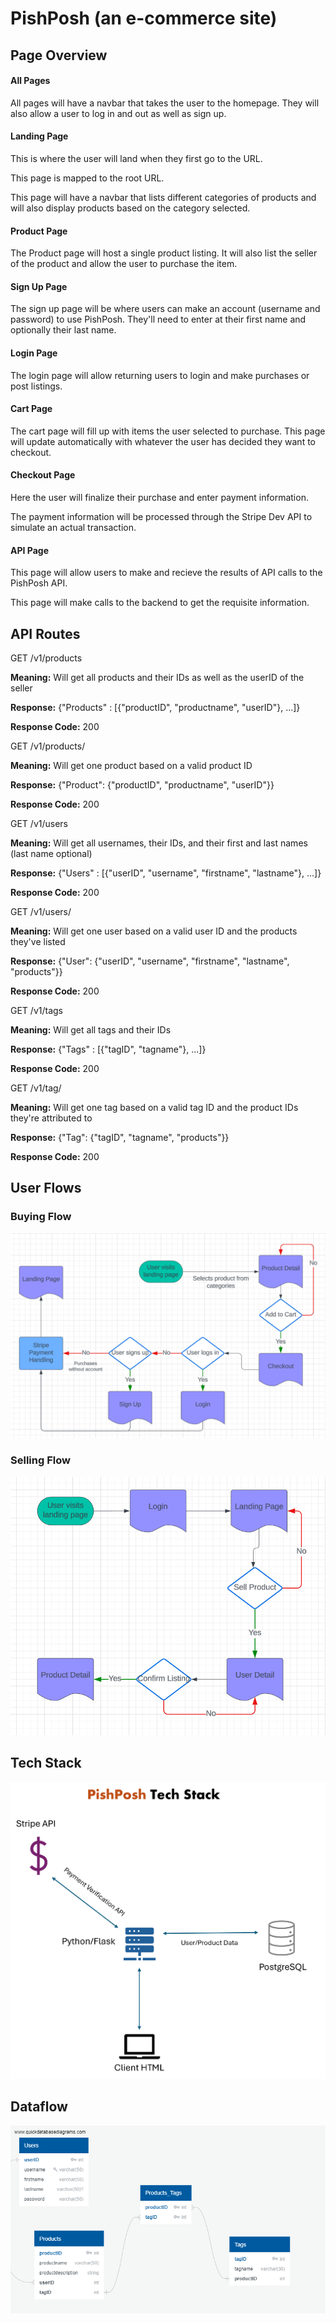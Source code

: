 # PishPosh (an e-commerce site)

## Page Overview



#### All Pages

All pages will have a navbar that takes the user to the homepage. They will also allow a user to log in and out as well as sign up.

#### Landing Page

This is where the user will land when they first go to the URL.

This page is mapped to the root URL.

This page will have a navbar that lists different categories of products and will also display products based on the category selected.

#### Product Page

The Product page will host a single product listing. It will also list the seller of the product and allow the user to purchase the item.

#### Sign Up Page

The sign up page will be where users can make an account (username and password) to use PishPosh. They'll need to enter at their first name and optionally their last name.

#### Login Page

The login page will allow returning users to login and make purchases or post listings.

#### Cart Page

The cart page will fill up with items the user selected to purchase. This page will update automatically with whatever the user has decided they want to checkout.

#### Checkout Page

Here the user will finalize their purchase and enter payment information.

The payment information will be processed through the Stripe Dev API to simulate an actual transaction.

#### API Page

This page will allow users to make and recieve the results of API calls to the PishPosh API.

This page will make calls to the backend to get the requisite information.




## API Routes

GET /v1/products

**Meaning:** Will get all products and their IDs as well as the userID of the seller

**Response:** {"Products" : [{"productID", "productname", "userID"}, ...]}

**Response Code:** 200

GET /v1/products/<productID>

**Meaning:** Will get one product based on a valid product ID

**Response:** {"Product": {"productID", "productname", "userID"}}

**Response Code:** 200



GET /v1/users

**Meaning:** Will get all usernames, their IDs, and their first and last names (last name optional)

**Response:** {"Users" : [{"userID", "username", "firstname", "lastname"}, ...]}

**Response Code:** 200

GET /v1/users/<userId>

**Meaning:** Will get one user based on a valid user ID and the products they've listed

**Response:** {"User": {"userID", "username", "firstname", "lastname", "products"}}

**Response Code:** 200



GET /v1/tags

**Meaning:** Will get all tags and their IDs

**Response:** {"Tags" : [{"tagID", "tagname"}, ...]}

**Response Code:** 200

GET /v1/tag/<tagID>

**Meaning:** Will get one tag based on a valid tag ID and the product IDs they're attributed to

**Response:** {"Tag": {"tagID", "tagname", "products"}}

**Response Code:** 200



## User Flows

### Buying Flow

![PishPosh User Buying Flow](images/pishposh_buying_flow.png)

### Selling Flow

![PishPosh User Selling Flow](images/pishposh_selling_flow.png)

## Tech Stack

![PishPosh Tech Stack](images/pishposh_techstack.png)

## Dataflow

![PishPosh Dataflow](images/pishposh_data_diagram.png)